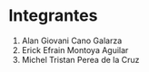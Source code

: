# Integrantes

1. Alan Giovani Cano Galarza
2. Erick Efrain Montoya Aguilar
3. Michel Tristan Perea de la Cruz